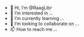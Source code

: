 - 👋 Hi, I’m @RaagLibr
- 👀 I’m interested in ...
- 🌱 I’m currently learning ...
- 💞️ I’m looking to collaborate on ...
- 📫 How to reach me ...

<!---
RaagLibr/RaagLibr is a ✨ special ✨ repository because its `README.md` (this file) appears on your GitHub profile.
You can click the Preview link to take a look at your changes.
--->
